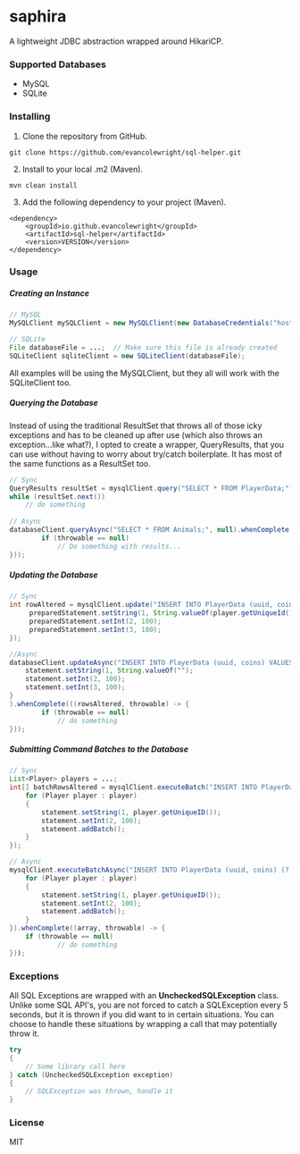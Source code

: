 # saphira
A lightweight JDBC abstraction wrapped around HikariCP.

### Supported Databases
- MySQL
- SQLite

### Installing
1. Clone the repository from GitHub.
```
git clone https://github.com/evancolewright/sql-helper.git
```
2. Install to your local .m2 (Maven).
```
mvn clean install
```
3. Add the following dependency to your project (Maven).
```
<dependency>
    <groupId>io.github.evancolewright</groupId>
    <artifactId>sql-helper</artifactId>
    <version>VERSION</version>
</dependency>
```

### Usage
##### Creating an Instance

```java
// MySQL
MySQLClient mySQLClient = new MySQLClient(new DatabaseCredentials("host", "database", "root", "password"));

// SQLite
File databaseFile = ...;  // Make sure this file is already created
SQLiteClient sqliteClient = new SQLiteClient(databaseFile);
```

All examples will be using the MySQLClient, but they all will work with the SQLiteClient too.

##### Querying the Database

Instead of using the traditional ResultSet that throws all of those icky exceptions and has to be cleaned up after use (which also throws an  exception...like what?), I opted to create a wrapper, QueryResults, that you can use without having to worry about try/catch boilerplate.  It  has most of the same functions as a ResultSet too.

```java
// Sync
QueryResults resultSet = mysqlClient.query("SELECT * FROM PlayerData;");
while (resultSet.next())
	// do something
	
// Async
databaseClient.queryAsync("SELECT * FROM Animals;", null).whenComplete(((queryResults, throwable) -> {
		if (throwable == null)
			// Do something with results...
}));
```

##### Updating the Database

```java
// Sync
int rowAltered = mysqlClient.update("INSERT INTO PlayerData (uuid, coins) VALUES (?, ?) ON DUPLICATE KEY UPDATE coins = coins + ?;", (statement) -> {
	 preparedStatement.setString(1, String.valueOf(player.getUniqueId()));
	 preparedStatement.setInt(2, 100);
	 preparedStatement.setInt(3, 100);	
});

//Async
databaseClient.updateAsync("INSERT INTO PlayerData (uuid, coins) VALUES (?, ?) ON DUPLICATE KEY UPDATE coins = coins + ?;", (statement) -> {
    statement.setString(1, String.valueOf("");
    statement.setInt(2, 100);
    statement.setInt(3, 100);
}
).whenComplete(((rowsAltered, throwable) -> {
		if (throwable == null)
			// do something
}));
```

##### Submitting Command Batches to the Database

```java
// Sync
List<Player> players = ...;
int[] batchRowsAltered = mysqlClient.executeBatch("INSERT INTO PlayerData (uuid, coins) (?, ?);", (statement) -> {
	for (Player player : player)
	{
		statement.setString(1, player.getUniqueID());
		statement.setInt(2, 100);
		statement.addBatch();
	}
});

// Async
mysqlClient.executeBatchAsync("INSERT INTO PlayerData (uuid, coins) (?, ?);", (statement) -> {
	for (Player player : player)
	{
		statement.setString(1, player.getUniqueID());
		statement.setInt(2, 100);
		statement.addBatch();
	}
}).whenComplete((array, throwable) -> { 
	if (throwable == null)
			// do something
}));
```

### Exceptions

All SQL Exceptions are wrapped with an **UncheckedSQLException** class. Unlike some SQL API's, you are not forced to catch a SQLException every 5 seconds, but it is  thrown if you did want to in certain situations.  You can choose to handle these situations by wrapping a call that may potentially throw it.

```java
try
{
	// Some library call here
} catch (UncheckedSQLException exception)
{
	// SQLException was thrown, handle it
}
```

### License

MIT



